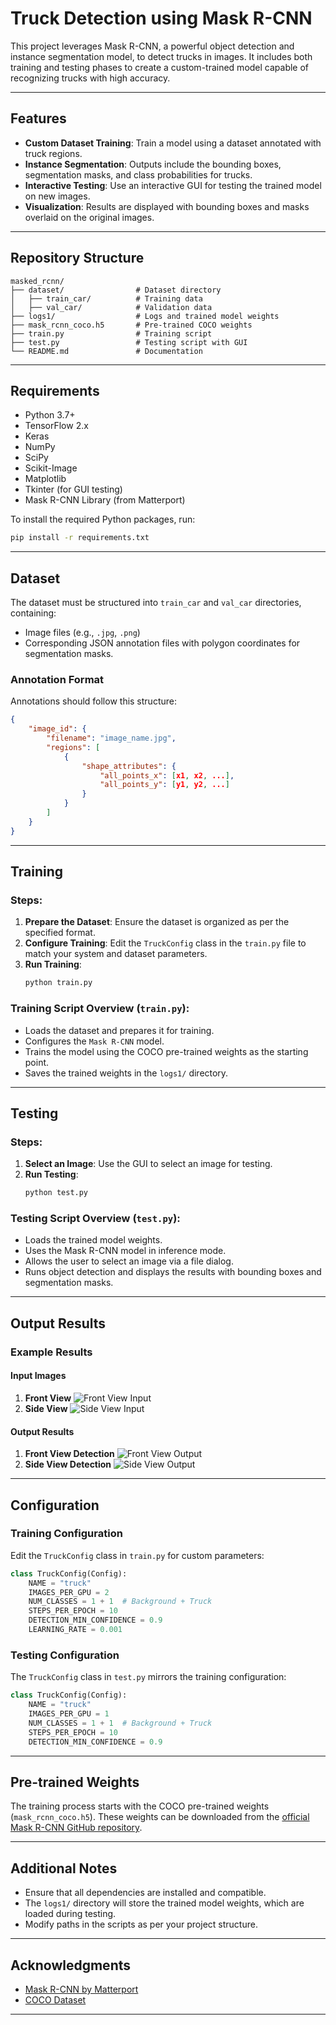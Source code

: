 # Truck Detection using Mask R-CNN

This project leverages Mask R-CNN, a powerful object detection and instance segmentation model, to detect trucks in images. It includes both training and testing phases to create a custom-trained model capable of recognizing trucks with high accuracy.

---

## Features
- **Custom Dataset Training**: Train a model using a dataset annotated with truck regions.
- **Instance Segmentation**: Outputs include the bounding boxes, segmentation masks, and class probabilities for trucks.
- **Interactive Testing**: Use an interactive GUI for testing the trained model on new images.
- **Visualization**: Results are displayed with bounding boxes and masks overlaid on the original images.

---

## Repository Structure
```
masked_rcnn/
├── dataset/                # Dataset directory
│   ├── train_car/          # Training data
│   ├── val_car/            # Validation data
├── logs1/                  # Logs and trained model weights
├── mask_rcnn_coco.h5       # Pre-trained COCO weights
├── train.py                # Training script
├── test.py                 # Testing script with GUI
└── README.md               # Documentation
```

---

## Requirements
- Python 3.7+
- TensorFlow 2.x
- Keras
- NumPy
- SciPy
- Scikit-Image
- Matplotlib
- Tkinter (for GUI testing)
- Mask R-CNN Library (from Matterport)

To install the required Python packages, run:
```bash
pip install -r requirements.txt
```

---

## Dataset
The dataset must be structured into `train_car` and `val_car` directories, containing:
- Image files (e.g., `.jpg`, `.png`)
- Corresponding JSON annotation files with polygon coordinates for segmentation masks.

### Annotation Format
Annotations should follow this structure:
```json
{
    "image_id": {
        "filename": "image_name.jpg",
        "regions": [
            {
                "shape_attributes": {
                    "all_points_x": [x1, x2, ...],
                    "all_points_y": [y1, y2, ...]
                }
            }
        ]
    }
}
```

---

## Training

### Steps:
1. **Prepare the Dataset**: Ensure the dataset is organized as per the specified format.
2. **Configure Training**: Edit the `TruckConfig` class in the `train.py` file to match your system and dataset parameters.
3. **Run Training**:
   ```bash
   python train.py
   ```
   
### Training Script Overview (`train.py`):
- Loads the dataset and prepares it for training.
- Configures the `Mask R-CNN` model.
- Trains the model using the COCO pre-trained weights as the starting point.
- Saves the trained weights in the `logs1/` directory.

---

## Testing

### Steps:
1. **Select an Image**: Use the GUI to select an image for testing.
2. **Run Testing**:
   ```bash
   python test.py
   ```

### Testing Script Overview (`test.py`):
- Loads the trained model weights.
- Uses the Mask R-CNN model in inference mode.
- Allows the user to select an image via a file dialog.
- Runs object detection and displays the results with bounding boxes and segmentation masks.

---

## Output Results
### Example Results

#### Input Images
1. **Front View**
   ![Front View Input](images/front_view_input.jpg)
2. **Side View**
   ![Side View Input](images/side_view_input.jpg)

#### Output Results
1. **Front View Detection**
   ![Front View Output](images/front_view_output.jpg)
2. **Side View Detection**
   ![Side View Output](images/side_view_output.jpg)

---

## Configuration
### Training Configuration
Edit the `TruckConfig` class in `train.py` for custom parameters:
```python
class TruckConfig(Config):
    NAME = "truck"
    IMAGES_PER_GPU = 2
    NUM_CLASSES = 1 + 1  # Background + Truck
    STEPS_PER_EPOCH = 10
    DETECTION_MIN_CONFIDENCE = 0.9
    LEARNING_RATE = 0.001
```

### Testing Configuration
The `TruckConfig` class in `test.py` mirrors the training configuration:
```python
class TruckConfig(Config):
    NAME = "truck"
    IMAGES_PER_GPU = 1
    NUM_CLASSES = 1 + 1  # Background + Truck
    STEPS_PER_EPOCH = 10
    DETECTION_MIN_CONFIDENCE = 0.9
```

---

## Pre-trained Weights
The training process starts with the COCO pre-trained weights (`mask_rcnn_coco.h5`). These weights can be downloaded from the [official Mask R-CNN GitHub repository](https://github.com/matterport/Mask_RCNN/releases).

---

## Additional Notes
- Ensure that all dependencies are installed and compatible.
- The `logs1/` directory will store the trained model weights, which are loaded during testing.
- Modify paths in the scripts as per your project structure.

---

## Acknowledgments
- [Mask R-CNN by Matterport](https://github.com/matterport/Mask_RCNN)
- [COCO Dataset](https://cocodataset.org/)

---


